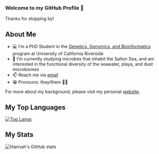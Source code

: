 ### Welcome to my GitHub Profile 👋

Thanks for stopping by!

## About Me
- 💻 I’m a PhD Student in the [Genetics, Genomics, and Bioinformatics](https://ggb.ucr.edu/) program at University of California Riverside
- 🧬 I’m currently studying microbes that inhabit the Salton Sea, and am interested in the functional diversity of the seawater, playa, and dust microbiomes
- 📫 Reach me via [email](mailto:hfreu002@ucr.edu)
- 😁 Pronouns: they/them 🏳️‍🌈

For more about my background, please visit my personal [website](http://hlfreund.github.io/).

## My Top Languages
[![Top Langs](https://github-readme-stats.vercel.app/api/top-langs/?username=hlfreund)](https://github.com/hlfreund/github-readme-stats)

## My Stats
![Hannah's GitHub stats](https://github-readme-stats.vercel.app/api?username=hlfreund&show_icons=true&theme=radical&count_private=true)


<!--
**hlfreund/hlfreund** is a ✨ _special_ ✨ repository because its `README.md` (this file) appears on your GitHub profile.

Here are some ideas to get you started:

- 🔭 I’m currently working on ...
- 🌱 I’m currently learning ...
- 👯 I’m looking to collaborate on ...
- 🤔 I’m looking for help with ...
- 💬 Ask me about ...
- 📫 How to reach me: ...
- 😄 Pronouns: ...
- ⚡ Fun fact: ...
-->
